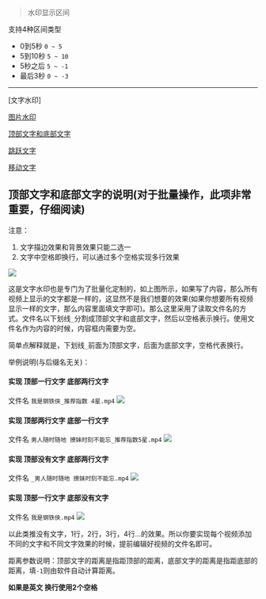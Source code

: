 
> 水印显示区间

支持4种区间类型

* 0到5秒   `0 ~ 5`
* 5到10秒  `5 ~ 10`
* 5秒之后   `5 ~ -1`
* 最后3秒   `0 ~ -3`

----


[文字水印]

[图片水印](https://www.bilibili.com/video/BV1Uv411k7fg/)

[顶部文字和底部文字](https://www.bilibili.com/video/BV1uv411r73z/)

[跳跃文字](https://www.bilibili.com/video/BV1gp4y1k76j/)

[移动文字](https://www.bilibili.com/video/BV1Gi4y1L7xc/)


## 顶部文字和底部文字的说明(对于批量操作，此项非常重要，仔细阅读)

注意：
1. 文字描边效果和背景效果只能二选一 
2. 文字中空格即换行，可以通过多个空格实现多行效果

![](http://cdn.qiniu.freetop.ren/2020-06-11-15918461303080.jpg)

这是文字水印也是专门为了批量化定制的，如上图所示，如果写了内容，那么所有视频上显示的文字都是一样的，这显然不是我们想要的效果(如果你想要所有视频显示一样的文字，那么内容里面填文字即可)。那么这里采用了读取文件名的方式。文件名以下划线`_`分割成顶部文字和底部文字，然后以空格表示换行。使用文件名作为内容的时候，内容框内需要为空。

简单点解释就是，下划线`_`前面为顶部文字，后面为底部文字，空格代表换行。

举例说明(与后缀名无关)：

#### 实现 顶部一行文字 底部两行文字
文件名 `我是钢铁侠_推荐指数 4星.mp4`
![](http://cdn.qiniu.freetop.ren/2020-06-11-15918626519417.jpg)

#### 实现 顶部两行文字 底部一行文字
文件名 `男人随时随地 撩妹时刻不能忘_推荐指数5星.mp4`
![](http://cdn.qiniu.freetop.ren/2020-06-11-15918626350217.jpg)

#### 实现 顶部没有文字 底部两行文字
文件名 `_男人随时随地 撩妹时刻不能忘.mp4`
![](http://cdn.qiniu.freetop.ren/2020-06-11-15918632432992.jpg)

#### 实现 顶部一行文字 底部没有文字
文件名 `我是钢铁侠.mp4`
![](http://cdn.qiniu.freetop.ren/2020-06-11-15918632540274.jpg)


以此类推没有文字，1行，2行，3行，4行...的效果。所以你要实现每个视频添加不同的文字和不同文字效果的时候，提前编辑好视频的文件名即可。

距离参数说明：顶部文字的距离是指距顶部的距离，底部文字的距离是指距底部的距离，填`-1`则由软件自动计算距离。


**如果是英文 换行使用2个空格**
